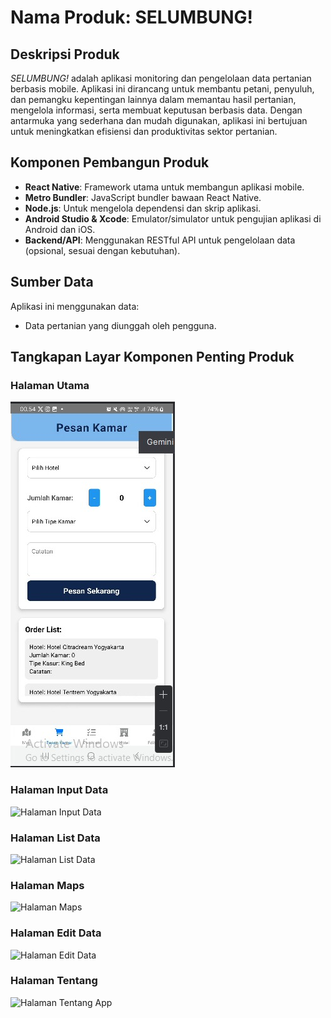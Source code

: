 # Nama Produk: SELUMBUNG!

## Deskripsi Produk
*SELUMBUNG!* adalah aplikasi monitoring dan pengelolaan data pertanian berbasis mobile. Aplikasi ini dirancang untuk membantu petani, penyuluh, dan pemangku kepentingan lainnya dalam memantau hasil pertanian, mengelola informasi, serta membuat keputusan berbasis data. Dengan antarmuka yang sederhana dan mudah digunakan, aplikasi ini bertujuan untuk meningkatkan efisiensi dan produktivitas sektor pertanian.

## Komponen Pembangun Produk
- **React Native**: Framework utama untuk membangun aplikasi mobile.
- **Metro Bundler**: JavaScript bundler bawaan React Native.
- **Node.js**: Untuk mengelola dependensi dan skrip aplikasi.
- **Android Studio & Xcode**: Emulator/simulator untuk pengujian aplikasi di Android dan iOS.
- **Backend/API**: Menggunakan RESTful API untuk pengelolaan data (opsional, sesuai dengan kebutuhan).

## Sumber Data
Aplikasi ini menggunakan data:
- Data pertanian yang diunggah oleh pengguna.

## Tangkapan Layar Komponen Penting Produk
### Halaman Utama
![Halaman Utama](./screenshots/pesan.jpeg)

### Halaman Input Data
![Halaman Input Data](./screenshots/inputdata.jpeg)

### Halaman List Data
![Halaman List Data](./screenshots/datatanaman.jpeg)

### Halaman Maps
![Halaman Maps](./screenshots/map.jpeg)

### Halaman Edit Data
![Halaman Edit Data](./screenshots/edit.jpeg)

### Halaman Tentang
![Halaman Tentang App](./screenshots/tentang.jpeg)

